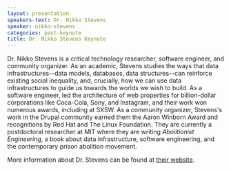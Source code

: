 ```yaml
---
layout: presentation
speakers-text: Dr. Nikko Stevens
speaker: nikko-stevens
categories: past-keynote
title: Dr. Nikko Stevens Keynote
---
```


Dr. Nikko Stevens is a critical technology researcher, software engineer, and community
organizer. As an academic, Stevens studies the ways that data infrastructures--data models,
databases, data structures--can reinforce existing social inequality, and, crucially, how we can
use data infrastructures to guide us towards the worlds we wish to build. As a software
engineer, led the architecture of web properties for billion-dollar corporations like Coca-Cola,
Sony, and Instagram, and their work won numerous awards, including at SXSW. As a community
organizer, Stevens's work in the Drupal community earned them the Aaron Winborn Award and
recognitions by Red Hat and The Linux Foundation. They are currently a postdoctoral researcher
at MIT where they are writing *Abolitionist Engineering,* a book about data infrastructure,
software engineering, and the contemporary prison abolition movement.

More information about Dr. Stevens can be found at [their website](https://nikkistevens.com/).
